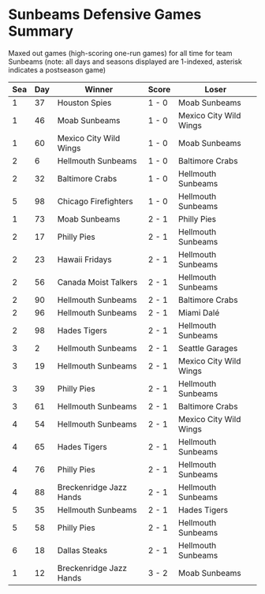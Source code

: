 # Sunbeams Defensive Games Summary



Maxed out games (high-scoring one-run games) for all time for team Sunbeams (note: all days and seasons displayed are 1-indexed, asterisk indicates a postseason game)


| Sea | Day | Winner | Score | Loser | 
| ------ |------ |------ |------ |------ |
| 1 | 37 | Houston Spies | 1 - 0 | Moab Sunbeams | 
| 1 | 46 | Moab Sunbeams | 1 - 0 | Mexico City Wild Wings | 
| 1 | 60 | Mexico City Wild Wings | 1 - 0 | Moab Sunbeams | 
| 2 | 6 | Hellmouth Sunbeams | 1 - 0 | Baltimore Crabs | 
| 2 | 32 | Baltimore Crabs | 1 - 0 | Hellmouth Sunbeams | 
| 5 | 98 | Chicago Firefighters | 1 - 0 | Hellmouth Sunbeams | 
| 1 | 73 | Moab Sunbeams | 2 - 1 | Philly Pies | 
| 2 | 17 | Philly Pies | 2 - 1 | Hellmouth Sunbeams | 
| 2 | 23 | Hawaii Fridays | 2 - 1 | Hellmouth Sunbeams | 
| 2 | 56 | Canada Moist Talkers | 2 - 1 | Hellmouth Sunbeams | 
| 2 | 90 | Hellmouth Sunbeams | 2 - 1 | Baltimore Crabs | 
| 2 | 96 | Hellmouth Sunbeams | 2 - 1 | Miami Dalé | 
| 2 | 98 | Hades Tigers | 2 - 1 | Hellmouth Sunbeams | 
| 3 | 2 | Hellmouth Sunbeams | 2 - 1 | Seattle Garages | 
| 3 | 19 | Hellmouth Sunbeams | 2 - 1 | Mexico City Wild Wings | 
| 3 | 39 | Philly Pies | 2 - 1 | Hellmouth Sunbeams | 
| 3 | 61 | Hellmouth Sunbeams | 2 - 1 | Baltimore Crabs | 
| 4 | 54 | Hellmouth Sunbeams | 2 - 1 | Mexico City Wild Wings | 
| 4 | 65 | Hades Tigers | 2 - 1 | Hellmouth Sunbeams | 
| 4 | 76 | Philly Pies | 2 - 1 | Hellmouth Sunbeams | 
| 4 | 88 | Breckenridge Jazz Hands | 2 - 1 | Hellmouth Sunbeams | 
| 5 | 35 | Hellmouth Sunbeams | 2 - 1 | Hades Tigers | 
| 5 | 58 | Philly Pies | 2 - 1 | Hellmouth Sunbeams | 
| 6 | 18 | Dallas Steaks | 2 - 1 | Hellmouth Sunbeams | 
| 1 | 12 | Breckenridge Jazz Hands | 3 - 2 | Moab Sunbeams | 


